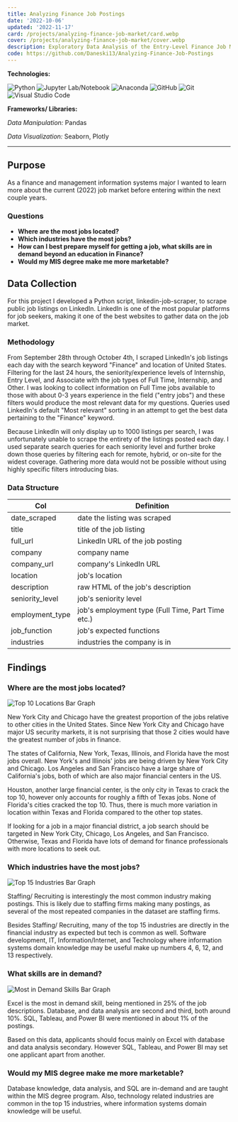 ```yaml
---
title: Analyzing Finance Job Postings
date: '2022-10-06'
updated: '2022-11-17'
card: /projects/analyzing-finance-job-market/card.webp
cover: /projects/analyzing-finance-job-market/cover.webp
description: Exploratory Data Analysis of the Entry-Level Finance Job Market
code: https://github.com/Daneski13/Analyzing-Finance-Job-Postings
---
```


<script>
    import Image from '$lib/components/markdown/Image.svelte';
    import Anchor from '$lib/components/markdown/Anchor.svelte';
    import Plotly from '$lib/components/markdown/Plotly.svelte';
</script>

**Technologies:**

![Python](https://img.shields.io/badge/python-3670A0?style=for-the-badge&logo=python&logoColor=ffdd54)
![Jupyter Lab/Notebook](https://img.shields.io/badge/jupyter-%23FA0F00.svg?style=for-the-badge&logo=jupyter&logoColor=white)
![Anaconda](https://img.shields.io/badge/Anaconda-%2344A833.svg?style=for-the-badge&logo=anaconda&logoColor=white)
![GitHub](https://img.shields.io/badge/github-%23121011.svg?style=for-the-badge&logo=github&logoColor=white)
![Git](https://img.shields.io/badge/git-%23F05033.svg?style=for-the-badge&logo=git&logoColor=white)
![Visual Studio Code](https://img.shields.io/badge/Visual%20Studio%20Code-0078d7.svg?style=for-the-badge&logo=visual-studio-code&logoColor=white)

**Frameworks/ Libraries:**

_Data Manipulation:_ Pandas

_Data Visualization:_ Seaborn, Plotly

---

## Purpose

As a finance and management information systems major I wanted to learn more about the current (2022) job market before entering within the next couple years.

### Questions

- **Where are the most jobs located?**
- **Which industries have the most jobs?**
- **How can I best prepare myself for getting a job, what skills are in demand beyond an education in Finance?**
- **Would my MIS degree make me more marketable?**

## Data Collection

For this project I developed a Python script, <Anchor href="/projects/linkedin-scraper" target="_blank">linkedin-job-scraper</Anchor>, to scrape public job listings on LinkedIn. LinkedIn is one of the most popular platforms for job seekers, making it one of the best websites to gather data on the job market.

### Methodology

From September 28th through October 4th, I scraped LinkedIn's job listings each day with the search keyword "Finance" and location of United States. Filtering for the last 24 hours, the seniority/experience levels of Internship, Entry Level, and Associate with the job types of Full Time, Internship, and Other. I was looking to collect information on Full Time jobs available to those with about 0-3 years experience in the field ("entry jobs") and these filters would produce the most relevant data for my questions. Queries used LinkedIn's default "Most relevant" sorting in an attempt to get the best data pertaining to the "Finance" keyword.

Because LinkedIn will only display up to 1000 listings per search, I was unfortunately unable to scrape the entirety of the listings posted each day. I used separate search queries for each seniority level and further broke down those queries by filtering each for remote, hybrid, or on-site for the widest coverage. Gathering more data would not be possible without using highly specific filters introducing bias.

### Data Structure

| Col             | Definition                                        |
| --------------- | ------------------------------------------------- |
| date_scraped    | date the listing was scraped                      |
| title           | title of the job listing                          |
| full_url        | LinkedIn URL of the job posting                   |
| company         | company name                                      |
| company_url     | company's LinkedIn URL                            |
| location        | job's location                                    |
| description     | raw HTML of the job's description                 |
| seniority_level | job's seniority level                             |
| employment_type | job's employment type (Full Time, Part Time etc.) |
| job_function    | job's expected functions                          |
| industries      | industries the company is in                      |

## Findings

### Where are the most jobs located?

<Image src='/projects/analyzing-finance-job-market/locations.webp' alt='Top 10 Locations Bar Graph' caption='Visualized with Seaborn'/>

New York City and Chicago have the greatest proportion of the jobs relative to other cities in the United States. Since New York City and Chicago have major US security markets, it is not surprising that those 2 cities would have the greatest number of jobs in finance.

<Plotly backupImageSrc='/projects/analyzing-finance-job-market/states.webp' src='/projects/analyzing-finance-job-market/states.html' alt='Job Listings by State Map' caption='Visualized with Plotly'/>

The states of California, New York, Texas, Illinois, and Florida have the most jobs overall. New York's and Illinois' jobs are being driven by New York City and Chicago. Los Angeles and San Francisco have a large share of California's jobs, both of which are also major financial centers in the US. 

Houston, another large financial center, is the only city in Texas to crack the top 10, however only accounts for roughly a fifth of Texas jobs. None of Florida's cities cracked the top 10. Thus, there is much more variation in location within Texas and Florida compared to the other top states.

If looking for a job in a major financial district, a job search should be targeted in New York City, Chicago, Los Angeles, and San Francisco. Otherwise, Texas and Florida have lots of demand for finance professionals with more locations to seek out.

### Which industries have the most jobs?

<Image src='/projects/analyzing-finance-job-market/industries.webp' alt='Top 15 Industries Bar Graph' caption='Visualized with Seaborn'/>

Staffing/ Recruiting is interestingly the most common industry making postings. This is likely due to staffing firms making many postings, as several of the most repeated companies in the dataset are staffing firms.

Besides Staffing/ Recruiting, many of the top 15 industries are directly in the financial industry as expected but tech is common as well. Software development, IT, Information/Internet, and Technology where information systems domain knowledge may be useful make up numbers 4, 6, 12, and 13 respectively.

### What skills are in demand?

<Image src='/projects/analyzing-finance-job-market/skills.webp' alt='Most in Demand Skills Bar Graph' caption='Visualized with Seaborn'/>

Excel is the most in demand skill, being mentioned in 25% of the job descriptions. Database, and data analysis are second and third, both around 10%. SQL, Tableau, and Power BI were mentioned in about 1% of the postings.

Based on this data, applicants should focus mainly on Excel with database and data analysis secondary. However SQL, Tableau, and Power BI may set one applicant apart from another.

### Would my MIS degree make me more marketable?

Database knowledge, data analysis, and SQL are in-demand and are taught within the MIS degree program. Also, technology related industries are common in the top 15 industries, where information systems domain knowledge will be useful.
